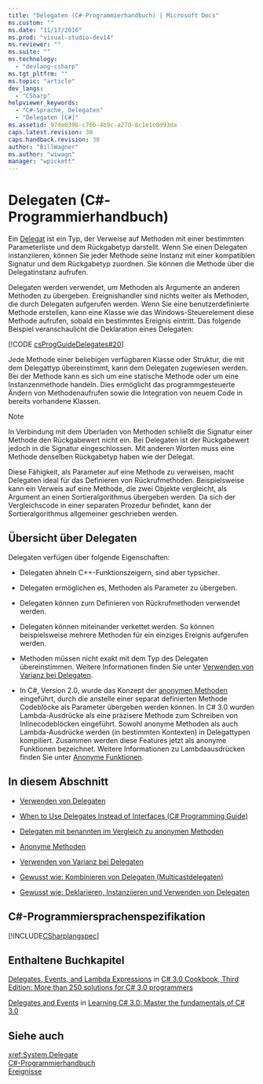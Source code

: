 ```yaml
---
title: "Delegaten (C#-Programmierhandbuch) | Microsoft Docs"
ms.custom: ""
ms.date: "11/17/2016"
ms.prod: "visual-studio-dev14"
ms.reviewer: ""
ms.suite: ""
ms.technology: 
  - "devlang-csharp"
ms.tgt_pltfrm: ""
ms.topic: "article"
dev_langs: 
  - "CSharp"
helpviewer_keywords: 
  - "C#-Sprache, Delegaten"
  - "Delegaten [C#]"
ms.assetid: 97de039b-c76b-4b9c-a27d-8c1e1c8d93da
caps.latest.revision: 30
caps.handback.revision: 30
author: "BillWagner"
ms.author: "wiwagn"
manager: "wpickett"
---
```

# Delegaten (C#-Programmierhandbuch)
Ein [Delegat](../../../csharp/language-reference/keywords/delegate.md) ist ein Typ, der Verweise auf Methoden mit einer bestimmten Parameterliste und dem Rückgabetyp darstellt.  Wenn Sie einen Delegaten instanziieren, können Sie jeder Methode seine Instanz mit einer kompatiblen Signatur und dem Rückgabetyp zuordnen.  Sie können die Methode über die Delegatinstanz aufrufen.  
  
 Delegaten werden verwendet, um Methoden als Argumente an anderen Methoden zu übergeben.  Ereignishandler sind nichts weiter als Methoden, die durch Delegaten aufgerufen werden.  Wenn Sie eine benutzerdefinierte Methode erstellen, kann eine Klasse wie das Windows\-Steuerelement diese Methode aufrufen, sobald ein bestimmtes Ereignis eintritt.  Das folgende Beispiel veranschaulicht die Deklaration eines Delegaten:  
  
 [!CODE [csProgGuideDelegates#20](../CodeSnippet/VS_Snippets_VBCSharp/csProgGuideDelegates#20)]  
  
 Jede Methode einer beliebigen verfügbaren Klasse oder Struktur, die mit dem Delegattyp übereinstimmt, kann dem Delegaten zugewiesen werden.  Bei der Methode kann es sich um eine statische Methode oder um eine Instanzenmethode handeln.  Dies ermöglicht das programmgesteuerte Ändern von Methodenaufrufen sowie die Integration von neuem Code in bereits vorhandene Klassen.  
  
> [!NOTE]
>  In Verbindung mit dem Überladen von Methoden schließt die Signatur einer Methode den Rückgabewert nicht ein.  Bei Delegaten ist der Rückgabewert jedoch in die Signatur eingeschlossen.  Mit anderen Worten muss eine Methode denselben Rückgabetyp haben wie der Delegat.  
  
 Diese Fähigkeit, als Parameter auf eine Methode zu verweisen, macht Delegaten ideal für das Definieren von Rückrufmethoden.  Beispielsweise kann ein Verweis auf eine Methode, die zwei Objekte vergleicht, als Argument an einen Sortieralgorithmus übergeben werden.  Da sich der Vergleichscode in einer separaten Prozedur befindet, kann der Sortieralgorithmus allgemeiner geschrieben werden.  
  
## Übersicht über Delegaten  
 Delegaten verfügen über folgende Eigenschaften:  
  
-   Delegaten ähneln C\+\+\-Funktionszeigern, sind aber typsicher.  
  
-   Delegaten ermöglichen es, Methoden als Parameter zu übergeben.  
  
-   Delegaten können zum Definieren von Rückrufmethoden verwendet werden.  
  
-   Delegaten können miteinander verkettet werden. So können beispielsweise mehrere Methoden für ein einziges Ereignis aufgerufen werden.  
  
-   Methoden müssen nicht exakt mit dem Typ des Delegaten übereinstimmen.  Weitere Informationen finden Sie unter [Verwenden von Varianz bei Delegaten](../Topic/Using%20Variance%20in%20Delegates%20\(C%23%20and%20Visual%20Basic\).md).  
  
-   In C\#, Version 2.0, wurde das Konzept der [anonymen Methoden](../../../csharp/programming-guide/statements-expressions-operators/anonymous-methods.md) eingeführt, durch die anstelle einer separat definierten Methode Codeblöcke als Parameter übergeben werden können.  In C\# 3.0 wurden Lambda\-Ausdrücke als eine präzisere Methode zum Schreiben von Inlinecodeblöcken eingeführt.  Sowohl anonyme Methoden als auch Lambda\-Ausdrücke werden \(in bestimmten Kontexten\) in Delegattypen kompiliert.  Zusammen werden diese Features jetzt als anonyme Funktionen bezeichnet.  Weitere Informationen zu Lambdaausdrücken finden Sie unter [Anonyme Funktionen](../../../csharp/programming-guide/statements-expressions-operators/anonymous-functions.md).  
  
## In diesem Abschnitt  
  
-   [Verwenden von Delegaten](../../../csharp/programming-guide/delegates/using-delegates.md)  
  
-   [When to Use Delegates Instead of Interfaces \(C\# Programming Guide\)](http://msdn.microsoft.com/de-de/2e759bdf-7ca4-4005-8597-af92edf6d8f0)  
  
-   [Delegaten mit benannten im Vergleich zu anonymen Methoden](../../../csharp/programming-guide/delegates/delegates-with-named-vs-anonymous-methods.md)  
  
-   [Anonyme Methoden](../../../csharp/programming-guide/statements-expressions-operators/anonymous-methods.md)  
  
-   [Verwenden von Varianz bei Delegaten](../Topic/Using%20Variance%20in%20Delegates%20\(C%23%20and%20Visual%20Basic\).md)  
  
-   [Gewusst wie: Kombinieren von Delegaten \(Multicastdelegaten\)](../../../csharp/programming-guide/delegates/how-to-combine-delegates-multicast-delegates.md)  
  
-   [Gewusst wie: Deklarieren, Instanziieren und Verwenden von Delegaten](../../../csharp/programming-guide/delegates/how-to-declare-instantiate-and-use-a-delegate.md)  
  
## C\#\-Programmiersprachenspezifikation  
 [!INCLUDE[CSharplangspec](../../../csharp/language-reference/keywords/includes/csharplangspec_md.md)]  
  
## Enthaltene Buchkapitel  
 [Delegates, Events, and Lambda Expressions](http://go.microsoft.com/fwlink/?LinkId=195395) in [C\# 3.0 Cookbook, Third Edition: More than 250 solutions for C\# 3.0 programmers](http://go.microsoft.com/fwlink/?LinkId=195369)  
  
 [Delegates and Events](http://go.microsoft.com/fwlink/?LinkId=195418) in [Learning C\# 3.0: Master the fundamentals of C\# 3.0](http://go.microsoft.com/fwlink/?LinkId=195412)  
  
## Siehe auch  
 <xref:System.Delegate>   
 [C\#\-Programmierhandbuch](../../../csharp/programming-guide/index.md)   
 [Ereignisse](../../../csharp/programming-guide/events/index.md)